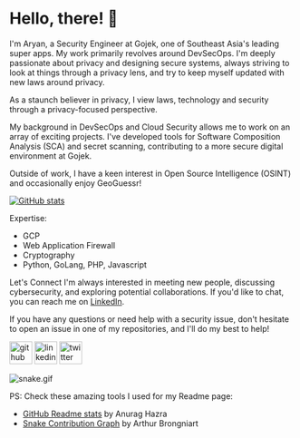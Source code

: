 # Hello, there! 👋

I'm Aryan, a Security Engineer at Gojek, one of Southeast Asia's leading super apps. My work primarily revolves around DevSecOps. I'm deeply passionate about privacy and designing secure systems, always striving to look at things through a privacy lens, and try to keep myself updated with new laws around privacy. 

As a staunch believer in privacy, I view laws, technology and security through a privacy-focused perspective. 

My background in DevSecOps and Cloud Security allows me to work on an array of exciting projects. I've developed tools for Software Composition Analysis (SCA) and secret scanning, contributing to a more secure digital environment at Gojek.

Outside of work, I have a keen interest in Open Source Intelligence (OSINT) and occasionally enjoy GeoGuessr!

[![GitHub stats](https://github-readme-stats.vercel.app/api?username=arayofcode&theme=vision-friendly-dark&show_icons=true)](https://github.com/anuraghazra/github-readme-stats)

Expertise:
- GCP
- Web Application Firewall
- Cryptography
- Python, GoLang, PHP, Javascript

Let's Connect
I'm always interested in meeting new people, discussing cybersecurity, and exploring potential collaborations. If you'd like to chat, you can reach me on [LinkedIn](https://linkedin.com/in/aryansharma1323).

If you have any questions or need help with a security issue, don't hesitate to open an issue in one of my repositories, and I'll do my best to help!

[<img src='https://cdn.jsdelivr.net/npm/simple-icons@3.0.1/icons/github.svg' alt='github' height='40'>](https://github.com/arayofcode)  [<img src='https://cdn.jsdelivr.net/npm/simple-icons@3.0.1/icons/linkedin.svg' alt='linkedin' height='40'>](https://www.linkedin.com/in/aryansharma1323/)  [<img src='https://cdn.jsdelivr.net/npm/simple-icons@3.0.1/icons/twitter.svg' alt='twitter' height='40'>](https://twitter.com/arayofcode)  

![snake.gif](https://github.com/arayofcode/arayofcode/blob/output/github-contribution-grid-snake.gif)

PS: Check these amazing tools I used for my Readme page:
- [GitHub Readme stats](https://github.com/anuraghazra/github-readme-stats) by Anurag Hazra 
- [Snake Contribution Graph](https://github.com/Platane/snk) by Arthur Brongniart
